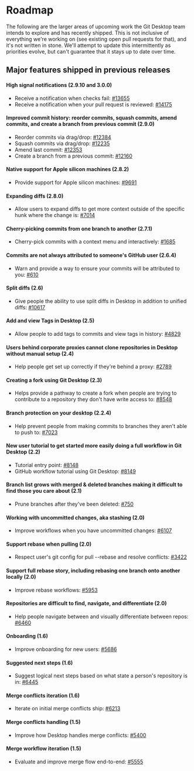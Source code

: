 # Roadmap

The following are the larger areas of upcoming work the Git Desktop team intends to explore and has recently shipped. This is not inclusive of everything we're working on (see existing open pull requests for that), and it's not written in stone. We'll attempt to update this intermittently as priorities evolve, but can't guarantee that it stays up to date over time.

## Major features shipped in previous releases

#### High signal notifications (2.9.10 and 3.0.0)

- Receive a notification when checks fail: [#13655](https://github.com/xixu-me/git-desktop/pull/14175)
- Receive a notification when your pull request is reviewed: [#14175](https://github.com/xixu-me/git-desktop/pull/14175)

#### Improved commit history: reorder commits, squash commits, amend commits, and create a branch from previous commit (2.9.0)

- Reorder commits via drag/drop: [#12384](https://github.com/xixu-me/git-desktop/pull/12384)
- Squash commits via drag/drop: [#12235](https://github.com/xixu-me/git-desktop/pull/12235)
- Amend last commit: [#12353](https://github.com/xixu-me/git-desktop/pull/12353)
- Create a branch from a previous commit: [#12160](https://github.com/xixu-me/git-desktop/pull/12160)

#### Native support for Apple silicon machines (2.8.2)

- Provide support for Apple silicon machines: [#9691](https://github.com/xixu-me/git-desktop/pull/9691)

#### Expanding diffs (2.8.0)

- Allow users to expand diffs to get more context outside of the specific hunk where the change is: [#7014](https://github.com/xixu-me/git-desktop/issues/7014)

#### Cherry-picking commits from one branch to another (2.7.1)

- Cherry-pick commits with a context menu and interactively: [#1685](https://github.com/xixu-me/git-desktop/issues/1685)

#### Commits are not always attributed to someone's GitHub user (2.6.4)

- Warn and provide a way to ensure your commits will be attributed to you: [#610](https://github.com/xixu-me/git-desktop/issues/610)

#### Split diffs (2.6)

- Give people the ability to use split diffs in Desktop in addition to unified diffs: [#10617](https://github.com/xixu-me/git-desktop/issues/10617)

#### Add and view Tags in Desktop (2.5)

- Allow people to add tags to commits and view tags in history: [#4829](https://github.com/xixu-me/git-desktop/issues/4829)

#### Users behind corporate proxies cannot clone repositories in Desktop without manual setup (2.4)

- Help people get set up correctly if they're behind a proxy: [#2789](https://github.com/xixu-me/git-desktop/issues/2789)

#### Creating a fork using Git Desktop (2.3)

- Helps provide a pathway to create a fork when people are trying to contribute to a repository they don't have write access to: [#8548](https://github.com/xixu-me/git-desktop/issues/8548)

#### Branch protection on your desktop (2.2.4)

- Help prevent people from making commits to branches they aren't able to push to: [#7023](https://github.com/xixu-me/git-desktop/issues/7023)

#### New user tutorial to get started more easily doing a full workflow in Git Desktop (2.2)

- Tutorial entry point: [#8148](https://github.com/xixu-me/git-desktop/issues/8148)
- GitHub workflow tutorial using Git Desktop: [#8149](https://github.com/xixu-me/git-desktop/issues/8149)

#### Branch list grows with merged & deleted branches making it difficult to find those you care about (2.1)

- Prune branches after they've been deleted: [#750](https://github.com/xixu-me/git-desktop/issues/750)

#### Working with uncommitted changes, aka stashing (2.0)

- Improve workflows when you have uncommitted changes: [#6107](https://github.com/xixu-me/git-desktop/issues/6107)

#### Support rebase when pulling (2.0)

- Respect user's git config for pull --rebase and resolve conflicts: [#3422](https://github.com/xixu-me/git-desktop/issues/3422)

#### Support full rebase story, including rebasing one branch onto another locally (2.0)

- Improve rebase workflows: [#5953](https://github.com/xixu-me/git-desktop/issues/5953)

#### Repositories are difficult to find, navigate, and differentiate (2.0)

- Help people navigate between and visually differentiate between repos: [#6460](https://github.com/xixu-me/git-desktop/issues/6460)

#### Onboarding (1.6)
  
- Improve onboarding for new users: [#5686](https://github.com/xixu-me/git-desktop/issues/5686)

#### Suggested next steps (1.6)

- Suggest logical next steps based on what state a person's repository is in: [#6445](https://github.com/xixu-me/git-desktop/pull/6445)

#### Merge conflicts iteration (1.6)

- Iterate on initial merge conflicts ship: [#6213](https://github.com/xixu-me/git-desktop/issues/6213)
  
#### Merge conflicts handling (1.5)

- Improve how Desktop handles merge conflicts: [#5400](https://github.com/xixu-me/git-desktop/issues/5400)
  
#### Merge workflow iteration (1.5)

- Evaluate and improve merge flow end-to-end: [#5555](https://github.com/xixu-me/git-desktop/issues/5555)
